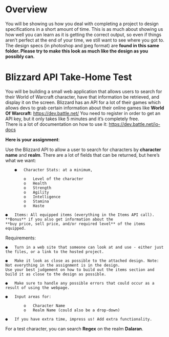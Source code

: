 # Overview
You will be showing us how you deal with completing a project to design specifications in a short amount of time. This is as much about showing us how well you can learn as it is getting the correct output, so even if things aren’t perfect at the end of your time, we still want to see where you got to.
The design specs (in photoshop and jpeg format) are **found in this same folder. Please try to make this look as much like the design as you possibly can.**

# Blizzard API Take-Home Test
You will be building a small web application that allows users to search for their World of Warcraft character, have that information be retrieved, and display it on the screen. 
Blizzard has an API for a lot of their games which allows devs to grab certain information about their online games like **World Of Warcraft**: https://dev.battle.net/ 
You need to register in order to get an API key, but it only takes like 5 minutes and it’s completely free.  
There is a lot of documentation on how to use it: https://dev.battle.net/io-docs

**Here is your assignment**:

Use the Blizzard API to allow a user to search for characters by **character name** and **realm**. There are a lot of fields that can be returned, but here’s what we want:

		●	Character Stats: at a minimum,

			o	Level of the character
			o	Health
			o	Strength
			o	Agility
			o	Intelligence
			o	Stamina 
			o	Haste

	●	Items: All equipped items (everything in the Items API call). **Bonus** if you also get information about the 
	**buy price, sell price, and/or required level** of the items equipped.

Requirements: 

	●	Turn in a web site that someone can look at and use - either just the files, or a link to the hosted project.

	●	Make it look as close as possible to the attached design. Note: Not everything in the assignment is in the design. 
	Use your best judgement on how to build out the items section and build it as close to the design as possible.

	●	Make sure to handle any possible errors that could occur as a result of using the webpage. 

	●	Input areas for:

			o	Character Name
			o	Realm Name (could also be a drop-down)

	●	If you have extra time, impress us! Add extra functionality.

For a test character, you can search **Regex** on the realm **Dalaran**.  
